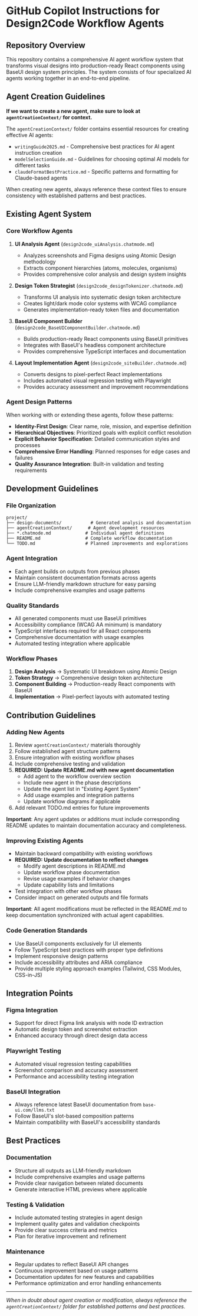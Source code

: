 # GitHub Copilot Instructions for Design2Code Workflow Agents

## Repository Overview

This repository contains a comprehensive AI agent workflow system that transforms visual designs into production-ready React components using BaseUI design system principles. The system consists of four specialized AI agents working together in an end-to-end pipeline.

## Agent Creation Guidelines

**If we want to create a new agent, make sure to look at `agentCreationContext/` for context.**

The `agentCreationContext/` folder contains essential resources for creating effective AI agents:

- `writingGuide2025.md` - Comprehensive best practices for AI agent instruction creation
- `modelSelectionGuide.md` - Guidelines for choosing optimal AI models for different tasks
- `claudeFormatBestPractice.md` - Specific patterns and formatting for Claude-based agents

When creating new agents, always reference these context files to ensure consistency with established patterns and best practices.

## Existing Agent System

### Core Workflow Agents

1. **UI Analysis Agent** (`design2code_uiAnalysis.chatmode.md`)
   - Analyzes screenshots and Figma designs using Atomic Design methodology
   - Extracts component hierarchies (atoms, molecules, organisms)
   - Provides comprehensive color analysis and design system insights

2. **Design Token Strategist** (`design2code_designTokenizer.chatmode.md`)
   - Transforms UI analysis into systematic design token architecture
   - Creates light/dark mode color systems with WCAG compliance
   - Generates implementation-ready token files and documentation

3. **BaseUI Component Builder** (`design2code_BaseUIComponentBuilder.chatmode.md`)
   - Builds production-ready React components using BaseUI primitives
   - Integrates with BaseUI's headless component architecture
   - Provides comprehensive TypeScript interfaces and documentation

4. **Layout Implementation Agent** (`design2code_siteBuilder.chatmode.md`)
   - Converts designs to pixel-perfect React implementations
   - Includes automated visual regression testing with Playwright
   - Provides accuracy assessment and improvement recommendations

### Agent Design Patterns

When working with or extending these agents, follow these patterns:

- **Identity-First Design**: Clear name, role, mission, and expertise definition
- **Hierarchical Objectives**: Prioritized goals with explicit conflict resolution
- **Explicit Behavior Specification**: Detailed communication styles and processes
- **Comprehensive Error Handling**: Planned responses for edge cases and failures
- **Quality Assurance Integration**: Built-in validation and testing requirements

## Development Guidelines

### File Organization

```
project/
├── design-documents/           # Generated analysis and documentation
├── agentCreationContext/      # Agent development resources
├── *.chatmode.md             # Individual agent definitions
├── README.md                 # Complete workflow documentation
└── TODO.md                   # Planned improvements and explorations
```

### Agent Integration

- Each agent builds on outputs from previous phases
- Maintain consistent documentation formats across agents
- Ensure LLM-friendly markdown structure for easy parsing
- Include comprehensive examples and usage patterns

### Quality Standards

- All generated components must use BaseUI primitives
- Accessibility compliance (WCAG AA minimum) is mandatory
- TypeScript interfaces required for all React components
- Comprehensive documentation with usage examples
- Automated testing integration where applicable

### Workflow Phases

1. **Design Analysis** → Systematic UI breakdown using Atomic Design
2. **Token Strategy** → Comprehensive design token architecture
3. **Component Building** → Production-ready React components with BaseUI
4. **Implementation** → Pixel-perfect layouts with automated testing

## Contribution Guidelines

### Adding New Agents

1. Review `agentCreationContext/` materials thoroughly
2. Follow established agent structure patterns
3. Ensure integration with existing workflow phases
4. Include comprehensive testing and validation
5. **REQUIRED: Update README.md with new agent documentation**
   - Add agent to the workflow overview section
   - Include new agent in the phase descriptions
   - Update the agent list in "Existing Agent System"
   - Add usage examples and integration patterns
   - Update workflow diagrams if applicable
6. Add relevant TODO.md entries for future improvements

**Important**: Any agent updates or additions must include corresponding README updates to maintain documentation accuracy and completeness.

### Improving Existing Agents

- Maintain backward compatibility with existing workflows
- **REQUIRED: Update documentation to reflect changes**
  - Modify agent descriptions in README.md
  - Update workflow phase documentation
  - Revise usage examples if behavior changes
  - Update capability lists and limitations
- Test integration with other workflow phases
- Consider impact on generated outputs and file formats

**Important**: All agent modifications must be reflected in the README.md to keep documentation synchronized with actual agent capabilities.

### Code Generation Standards

- Use BaseUI components exclusively for UI elements
- Follow TypeScript best practices with proper type definitions
- Implement responsive design patterns
- Include accessibility attributes and ARIA compliance
- Provide multiple styling approach examples (Tailwind, CSS Modules, CSS-in-JS)

## Integration Points

### Figma Integration

- Support for direct Figma link analysis with node ID extraction
- Automatic design token and screenshot extraction
- Enhanced accuracy through direct design data access

### Playwright Testing

- Automated visual regression testing capabilities
- Screenshot comparison and accuracy assessment
- Performance and accessibility testing integration

### BaseUI Integration

- Always reference latest BaseUI documentation from `base-ui.com/llms.txt`
- Follow BaseUI's slot-based composition patterns
- Maintain compatibility with BaseUI's accessibility standards

## Best Practices

### Documentation

- Structure all outputs as LLM-friendly markdown
- Include comprehensive examples and usage patterns
- Provide clear navigation between related documents
- Generate interactive HTML previews where applicable

### Testing & Validation

- Include automated testing strategies in agent design
- Implement quality gates and validation checkpoints
- Provide clear success criteria and metrics
- Plan for iterative improvement and refinement

### Maintenance

- Regular updates to reflect BaseUI API changes
- Continuous improvement based on usage patterns
- Documentation updates for new features and capabilities
- Performance optimization and error handling enhancements

---

*When in doubt about agent creation or modification, always reference the `agentCreationContext/` folder for established patterns and best practices.*
